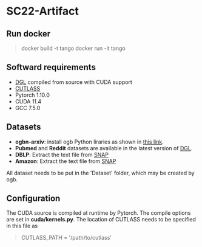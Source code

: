 # SC22-Artifact
## Run docker
> docker build -t tango
> docker run -it tango
## Softward requirements
- [DGL](https://github.com/dmlc/dgl) compiled from source with CUDA support
- [CUTLASS](https://github.com/NVIDIA/cutlass) 
- Pytorch 1.10.0
- CUDA 11.4
- GCC 7.5.0
## Datasets
- **ogbn-arxiv**: install ogb Python liraries as shown in [this link](https://ogb.stanford.edu/docs/nodeprop/).
- **Pubmed** and **Reddit** datasets are available in the latest version of [DGL](https://github.com/dmlc/dgl).
- **DBLP**: Extract the text file from [SNAP](https://snap.stanford.edu/data/com-DBLP.html)
- **Amazon**: Extract the text file from [SNAP](https://snap.stanford.edu/data/amazon0505.html)

All dataset needs to be put in the 'Dataset' folder, which may be created by ogb.
## Configuration
The CUDA source is compiled at runtime by Pytorch. The compile options are set in **cuda/kernels.py**.
The location of CUTLASS needs to be specified in this file as
> CUTLASS_PATH = '/path/to/cutlass'

